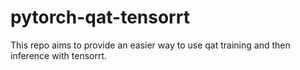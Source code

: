 # pytorch-qat-tensorrt
This repo aims to provide an easier way to use qat training and then inference with tensorrt. 
